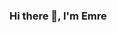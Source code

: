 ### Hi there 👋, I'm Emre

<!--
**yemretekin/yemretekin** is a ✨ _special_ ✨ repository because its `README.md` (this file) appears on your GitHub profile.

Here are some ideas to get you started:

- 🌱 I’m currently learning Swift
- 📫 How to reach me: emretekin08@gmail.com
